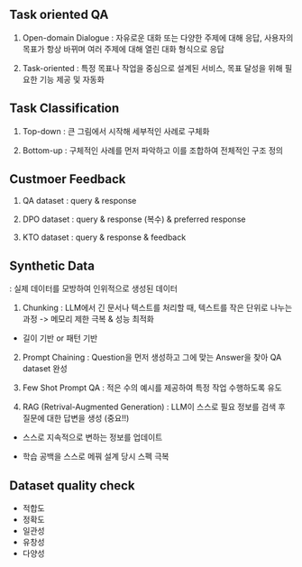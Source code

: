 ## Task oriented QA

1. Open-domain Dialogue : 자유로운 대화 또는 다양한 주제에 대해 응답, 사용자의 목표가 항상 바뀌며 여러 주제에 대해 열린 대화 형식으로 응답

2. Task-oriented : 특정 목표나 작업을 중심으로 설계된 서비스, 목표 달성을 위해 필요한 기능 제공 및 자동화

## Task Classification

1. Top-down : 큰 그림에서 시작해 세부적인 사례로 구체화

2. Bottom-up : 구체적인 사례를 먼저 파악하고 이를 조합하여 전체적인 구조 정의

## Custmoer Feedback

1. QA dataset : query & response

2. DPO dataset : query & response (복수) & preferred response

3. KTO dataset : query & response & feedback

## Synthetic Data
: 실제 데이터를 모방하여 인위적으로 생성된 데이터

1. Chunking : LLM에서 긴 문서나 텍스트를 처리할 때, 텍스트를 작은 단위로 나누는 과정 -> 메모리 제한 극복 & 성능 최적화

- 길이 기반 or 패턴 기반 

2. Prompt Chaining : Question을 먼저 생성하고 그에 맞는 Answer을 찾아 QA dataset 완성

3. Few Shot Prompt QA : 적은 수의 예시를 제공하여 특정 작업 수행하도록 유도 

4. RAG (Retrival-Augmented Generation) : LLM이 스스로 필요 정보를 검색 후 질문에 대한 답변을 생성 (중요!!)

- 스스로 지속적으로 변하는 정보를 업데이트

- 학습 공백을 스스로 메꿔 설계 당시 스펙 극복 

## Dataset quality check

- 적합도
- 정확도
- 일관성
- 유창성
- 다양성
